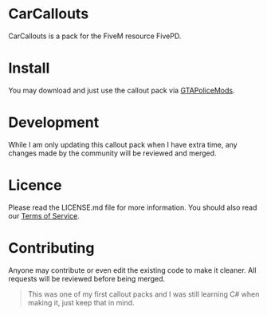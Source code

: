 # CarCallouts
CarCallouts is a pack for the FiveM resource FivePD.

# Install
You may download and just use the callout pack via [GTAPoliceMods](https://gtapolicemods.com/files/file/843-car-callouts-11-callouts-one-sync-compatibility/).

# Development
While I am only updating this callout pack when I have extra time, any changes made by the community will be reviewed and merged.

# Licence
Please read the LICENSE.md file for more information.
You should also read our [Terms of Service](https://bghddevelopment.com/tos).

# Contributing
Anyone may contribute or even edit the existing code to make it cleaner. All requests will be reviewed before being merged.
> This was one of my first callout packs and I was still learning C# when making it, just keep that in mind.
